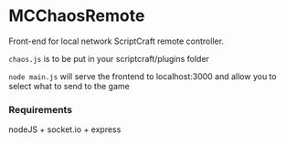 # MCChaosRemote
Front-end for local network ScriptCraft remote controller.

```` chaos.js ````  is to be put in your scriptcraft/plugins folder

```` node main.js ```` will serve the frontend to localhost:3000 and allow you to select what to send to the game



### Requirements 

nodeJS + socket.io + express 
